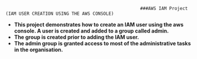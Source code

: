                                                        ###AWS IAM Project (IAM USER CREATION USING THE AWS CONSOLE)  






- **This project demonstrates how to create an IAM user using the aws console. A user is created and added to a group called admin.**   
- **The group is created prior to adding the IAM user.**  
- **The admin group is granted access to most of the administrative tasks in the organisation.**
